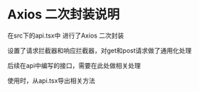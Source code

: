 # Axios 二次封装说明

在src下的api.tsx中 进行了Axios 二次封装

设置了请求拦截器和响应拦截器，对get和post请求做了通用化处理

后续在api中编写的接口，需要在此处做相关处理

使用时，从api.tsx导出相关方法
